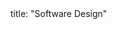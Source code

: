 <frontmatter>
title: "Software Design"
</frontmatter>

<include src="navbar.md" boilerplate />

<include src="container-inPage-asFlat.md" boilerplate />